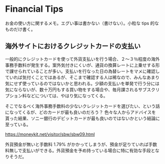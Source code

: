 # Financial Tips

お金の使い方に関するメモ。エグい事は書かない（書けない）。小粒な tips 的なものだけ書く。

## 海外サイトにおけるクレジットカードの支払い

一般的にクレジットカードを使って外貨支払いを行う場合、２〜３％程度の海外事務手数料が発生する。案外気付きにくいが、通貨の換算レートに上乗せする形で課せられていることが多い。支払いを行なった日の為替レートをマメに確認していれば気付くことではあるが、そこまで確認する人は稀なので、みんなあまり気にせず使っているのではないかと思われる。少額の支払いを単発で行う分には気にならないが、数十万円もする買い物をする場合や、毎月課されるサブスクリプション料などについては、やはり気になってくる。

そこでなるべく海外事務手数料の少ないクレジットカードを選びたい、という話になってくるが、どのカードが最も良いのだろう？ 色々な人からアドバイスを貰った結果、ソニー銀行のデビットカードが最も良いのではないかという結論に至っている。

https://moneykit.net/visitor/sbw/sbw09.html

外貨預金が無いと手数料 1.79% がかかってしまうが、預金が足りていれば手数料無しで支払いができる。外貨預金を予め持っている場合に特に有効な手段となりそうだ。
